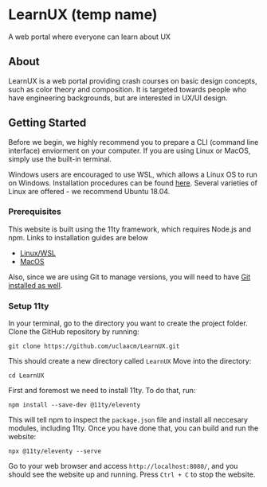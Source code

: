 # LearnUX (temp name)
A web portal where everyone can learn about UX

## About 
LearnUX is a web portal providing crash courses on basic design concepts, such as color theory and composition. It is targeted towards people who have engineering backgrounds, but are interested in UX/UI design.

## Getting Started

Before we begin, we highly recommend you to prepare a CLI (command line interface) enviorment on your computer. If you are using Linux or MacOS, simply use the built-in terminal. 

Windows users are encouraged to use WSL, which allows a Linux OS to run on Windows. Installation procedures can be found [here](https://docs.microsoft.com/en-us/windows/wsl/install-win10). Several varieties of Linux are offered - we recommend Ubuntu 18.04. 

### Prerequisites

This website is built using the 11ty framework, which requires Node.js and npm. Links to installation guides are below

- [Linux/WSL](https://linuxize.com/post/how-to-install-node-js-on-ubuntu-18.04/)
- [MacOS](https://treehouse.github.io/installation-guides/mac/node-mac.html)

Also, since we are using Git to manage versions, you will need to have [Git installed as well](https://git-scm.com/book/en/v2/Getting-Started-Installing-Git).

### Setup 11ty

In your terminal, go to the directory you want to create the project folder. 
Clone the GitHub repository by running:

```
git clone https://github.com/uclaacm/LearnUX.git
```

This should create a new directory called `LearnUX`
Move into the directory:

```
cd LearnUX
```

First and foremost we need to install 11ty. To do that, run:

```
npm install --save-dev @11ty/eleventy
```

This will tell npm to inspect the `package.json` file and install all neccesary modules, including 11ty. Once you have done that, you can build and run the website:

```
npx @11ty/eleventy --serve
```

Go to your web browser and access `http://localhost:8080/`, and you should see the website up and running. Press `Ctrl + C` to stop the website.


